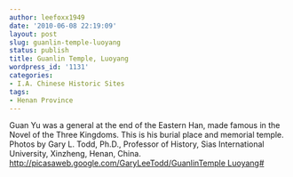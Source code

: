 ```yaml
---
author: leefoxx1949
date: '2010-06-08 22:19:09'
layout: post
slug: guanlin-temple-luoyang
status: publish
title: Guanlin Temple, Luoyang
wordpress_id: '1131'
categories:
- I.A. Chinese Historic Sites
tags:
- Henan Province
---
```


Guan Yu was a general at the end of the Eastern Han, made famous in the Novel
of the Three Kingdoms. This is his burial place and memorial temple. Photos by
Gary L. Todd, Ph.D., Professor of History, Sias International University,
Xinzheng, Henan, China. [http://picasaweb.google.com/GaryLeeTodd/GuanlinTemple
Luoyang#](http://picasaweb.google.com/GaryLeeTodd/GuanlinTempleLuoyang#)

